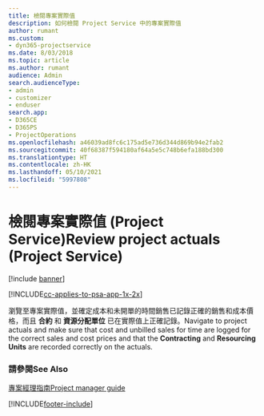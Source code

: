 ```yaml
---
title: 檢閱專案實際值
description: 如何檢閱 Project Service 中的專案實際值
author: rumant
ms.custom:
- dyn365-projectservice
ms.date: 8/03/2018
ms.topic: article
ms.author: rumant
audience: Admin
search.audienceType:
- admin
- customizer
- enduser
search.app:
- D365CE
- D365PS
- ProjectOperations
ms.openlocfilehash: a46039ad8fc6c175ad5e736d344d869b94e2fab2
ms.sourcegitcommit: 40f68387f594180af64a5e5c748b6efa188bd300
ms.translationtype: HT
ms.contentlocale: zh-HK
ms.lasthandoff: 05/10/2021
ms.locfileid: "5997808"
---
```

# <a name="review-project-actuals-project-service"></a><span data-ttu-id="757c8-103">檢閱專案實際值 (Project Service)</span><span class="sxs-lookup"><span data-stu-id="757c8-103">Review project actuals (Project Service)</span></span>

[!include [banner](../includes/psa-now-project-operations.md)]

[!INCLUDE[cc-applies-to-psa-app-1x-2x](../includes/cc-applies-to-psa-app-1x-2x.md)]

<span data-ttu-id="757c8-104">瀏覽至專案實際值，並確定成本和未開單的時間銷售已記錄正確的銷售和成本價格，而且 **合約** 和 **資源分配單位** 已在實際值上正確記錄。</span><span class="sxs-lookup"><span data-stu-id="757c8-104">Navigate to project actuals and make sure that cost and unbilled sales for time are logged for the correct sales and cost prices and that the **Contracting** and **Resourcing Units** are recorded correctly on the actuals.</span></span>  
  
### <a name="see-also"></a><span data-ttu-id="757c8-105">請參閱</span><span class="sxs-lookup"><span data-stu-id="757c8-105">See Also</span></span>  
 [<span data-ttu-id="757c8-106">專案經理指南</span><span class="sxs-lookup"><span data-stu-id="757c8-106">Project manager guide</span></span>](../psa/project-manager-guide.md)


[!INCLUDE[footer-include](../includes/footer-banner.md)]